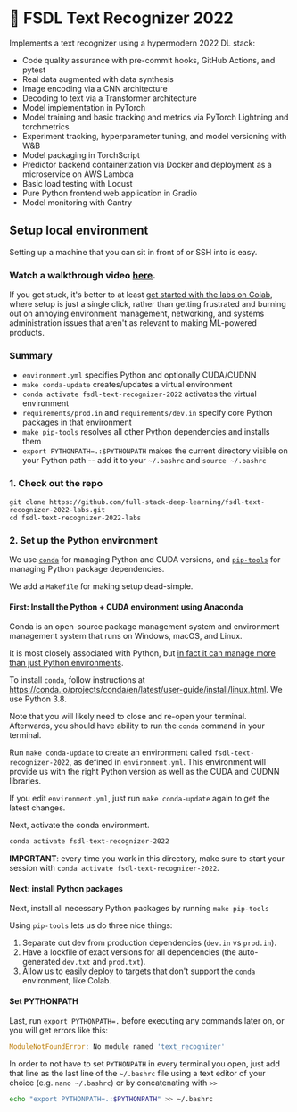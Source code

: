 # 🥞 FSDL Text Recognizer 2022

Implements a text recognizer using a hypermodern 2022 DL stack:

- Code quality assurance with pre-commit hooks, GitHub Actions, and pytest
- Real data augmented with data synthesis
- Image encoding via a CNN architecture
- Decoding to text via a Transformer architecture
- Model implementation in PyTorch
- Model training and basic tracking and metrics via PyTorch Lightning and torchmetrics
- Experiment tracking, hyperparameter tuning, and model versioning with W&B
- Model packaging in TorchScript
- Predictor backend containerization via Docker and deployment as a microservice on AWS Lambda
- Basic load testing with Locust
- Pure Python frontend web application in Gradio
- Model monitoring with Gantry

## Setup local environment

Setting up a machine that you can sit in front of or SSH into is easy.

### Watch a walkthrough video [here](https://fsdl.me/2022-local-setup-video).

If you get stuck, it's better to at least [get started with the labs on Colab](https://fsdl.me/lab00-colab), where setup is just a single click, rather than getting frustrated and burning out on annoying environment management, networking, and systems administration issues that aren't as relevant to making ML-powered products.

### Summary

- `environment.yml` specifies Python and optionally CUDA/CUDNN
- `make conda-update` creates/updates a virtual environment
- `conda activate fsdl-text-recognizer-2022` activates the virtual environment
- `requirements/prod.in` and `requirements/dev.in` specify core Python packages in that environment
- `make pip-tools` resolves all other Python dependencies and installs them
- `export PYTHONPATH=.:$PYTHONPATH` makes the current directory visible on your Python path -- add it to your `~/.bashrc` and `source ~/.bashrc`

### 1. Check out the repo

```
git clone https://github.com/full-stack-deep-learning/fsdl-text-recognizer-2022-labs.git
cd fsdl-text-recognizer-2022-labs
```

### 2. Set up the Python environment

We use
[`conda`](https://docs.conda.io/en/latest/miniconda.html)
for managing Python and CUDA versions, and
[`pip-tools`](https://github.com/jazzband/pip-tools)
for managing Python package dependencies.

We add a `Makefile` for making setup dead-simple.

#### First: Install the Python + CUDA environment using Anaconda

Conda is an open-source package management system and environment management system that runs on Windows, macOS, and Linux.

It is most closely associated with Python, but
[in fact it can manage more than just Python environments](https://jakevdp.github.io/blog/2016/08/25/conda-myths-and-misconceptions/).

To install `conda`, follow instructions at https://conda.io/projects/conda/en/latest/user-guide/install/linux.html. We use Python 3.8.

Note that you will likely need to close and re-open your terminal.
Afterwards, you should have ability to run the `conda` command in your terminal.

Run `make conda-update` to create an environment called `fsdl-text-recognizer-2022`, as defined in `environment.yml`.
This environment will provide us with the right Python version as well as the CUDA and CUDNN libraries.

If you edit `environment.yml`, just run `make conda-update` again to get the latest changes.

Next, activate the conda environment.

```sh
conda activate fsdl-text-recognizer-2022
```

**IMPORTANT**: every time you work in this directory, make sure to start your session with `conda activate fsdl-text-recognizer-2022`.

#### Next: install Python packages

Next, install all necessary Python packages by running `make pip-tools`

Using `pip-tools` lets us do three nice things:

1. Separate out dev from production dependencies (`dev.in` vs `prod.in`).
2. Have a lockfile of exact versions for all dependencies (the auto-generated `dev.txt` and `prod.txt`).
3. Allow us to easily deploy to targets that don't support the `conda` environment, like Colab.

#### Set PYTHONPATH

Last, run `export PYTHONPATH=.` before executing any commands later on, or you will get errors like this:
```python
ModuleNotFoundError: No module named 'text_recognizer'
```

In order to not have to set `PYTHONPATH` in every terminal you open, just add that line as the last line of the `~/.bashrc` file using a text editor of your choice (e.g. `nano ~/.bashrc`) or by concatenating with `>>`
```bash
echo "export PYTHONPATH=.:$PYTHONPATH" >> ~/.bashrc
```
